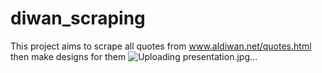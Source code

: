 # diwan_scraping
This project aims to scrape all quotes from www.aldiwan.net/quotes.html then make designs for them 
![Uploading presentation.jpg…]()

